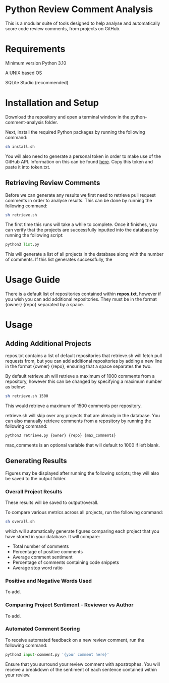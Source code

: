 # Python Review Comment Analysis
This is a modular suite of tools designed to help analyse and automatically score code review comments, from projects on GitHub.

# Requirements
Minimum version Python 3.10

A UNIX based OS

SQLite Studio (recommended)

# Installation and Setup
Download the repository and open a terminal window in the python-comment-analysis folder.

Next, install the required Python packages by running the following command:
```sh
sh install.sh
```
You will also need to generate a personal token in order to make use of the GitHub API. Information on this can be found [here](https://docs.github.com/en/enterprise-server@3.4/authentication/keeping-your-account-and-data-secure/creating-a-personal-access-token). Copy this token and paste it into token.txt.

## Retrieving Review Comments
Before we can generate any results we first need to retrieve pull request comments in order to analyse results. This can be done by running the following command:
```sh
sh retrieve.sh
```

The first time this runs will take a while to complete. Once it finishes, you can verify that the projects are successfully inputted into the database by running the following script:

```python
python3 list.py
```
This will generate a list of all projects in the database along with the number of comments. If this list generates successfully, the 
# Usage Guide
There is a default list of repositories contained within **repos.txt**, however if you wish you can add additional repositories. They must be in the format {owner} {repo} separated by a space.

# Usage

## Adding Additional Projects
repos.txt contains a list of default repositories that retrieve.sh will fetch pull requests from, but you can add additional repositories by adding a new line in the format {owner} {repo}, ensuring that a space separates the two.

By default retrieve.sh will retrieve a maximum of 1000 comments from a repository, however this can be changed by specifying a maximum number as below:
```sh
sh retrieve.sh 1500
```
This would retrieve a maximum of 1500 comments per repository. 

retrieve.sh will skip over any projects that are already in the database. You can also manually retrieve comments from a repository by running the following command:
```python
python3 retrieve.py {owner} {repo} {max_comments}
```
max_comments is an optional variable that will default to 1000 if left blank.

## Generating Results
Figures may be displayed after running the following scripts; they will also be saved to the output folder.

### Overall Project Results
These results will be saved to output/overall.

To compare various metrics across all projects, run the following command:
```sh
sh overall.sh
```
which will automatically generate figures comparing each project that you have stored in your database. It will compare:
- Total number of comments
- Percentage of positive comments
- Average comment sentiment
- Percentage of comments containing code snippets
- Average stop word ratio

### Positive and Negative Words Used
To add.

### Comparing Project Sentiment - Reviewer vs Author
To add.

### Automated Comment Scoring
To receive automated feedback on a new review comment, run the following command:
```python
python3 input-comment.py '{your comment here}'
```
Ensure that you surround your review comment with apostrophes. You will receive a breakdown of the sentiment of each sentence contained within your review.
